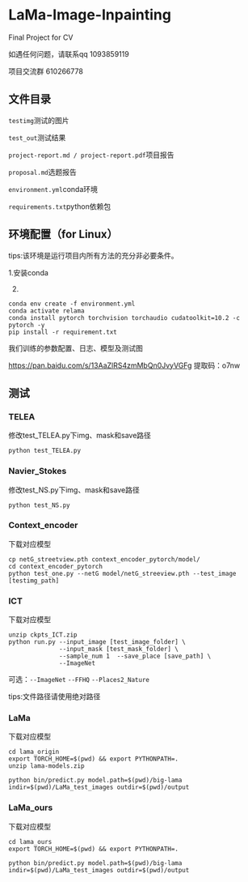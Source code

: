 # LaMa-Image-Inpainting
Final Project for CV

如遇任何问题，请联系qq 1093859119

项目交流群 610266778

## 文件目录

```testimg```测试的图片

```test_out```测试结果

```project-report.md / project-report.pdf```项目报告

```proposal.md```选题报告

```environment.yml```conda环境

```requirements.txt```python依赖包

## 环境配置（for Linux）

tips:该环境是运行项目内所有方法的充分非必要条件。

1.安装conda

2.

```shell
conda env create -f environment.yml
conda activate relama
conda install pytorch torchvision torchaudio cudatoolkit=10.2 -c pytorch -y
pip install -r requirement.txt
```

我们训练的参数配置、日志、模型及测试图

https://pan.baidu.com/s/13AaZlRS4zmMbQn0JvyVGFg  提取码：o7nw

## 测试

### TELEA

修改test_TELEA.py下img、mask和save路径

```shell
python test_TELEA.py
```

### Navier_Stokes

修改test_NS.py下img、mask和save路径

```shell
python test_NS.py
```

### Context_encoder

下载对应模型

```shell
cp netG_streetview.pth context_encoder_pytorch/model/
cd context_encoder_pytorch
python test_one.py --netG model/netG_streeview.pth --test_image [testimg_path]
```

### ICT

下载对应模型

```shell
unzip ckpts_ICT.zip
python run.py --input_image [test_image_folder] \
              --input_mask [test_mask_folder] \
              --sample_num 1  --save_place [save_path] \
              --ImageNet
```

可选：```--ImageNet``` ```--FFHQ``` ```--Places2_Nature```

tips:文件路径请使用绝对路径

### LaMa

下载对应模型

```shell
cd lama_origin
export TORCH_HOME=$(pwd) && export PYTHONPATH=.
unzip lama-models.zip
```

```shell
python bin/predict.py model.path=$(pwd)/big-lama indir=$(pwd)/LaMa_test_images outdir=$(pwd)/output
```

### LaMa_ours

下载对应模型

```shell
cd lama_ours
export TORCH_HOME=$(pwd) && export PYTHONPATH=.
```

```shell
python bin/predict.py model.path=$(pwd)/big-lama indir=$(pwd)/LaMa_test_images outdir=$(pwd)/output
```

